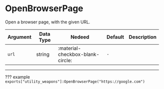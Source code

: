 # OpenBrowserPage
Open a browser page, with the given URL.

| Argument              | Data Type                            | Nedeed                    | Default         | Description
| ----------------------| ------------------------------------ | ------------------------- |-----------------|-------------
| `url`                | string | :material-checkbox-blank-circle: | `-` | 

---
??? example
    ```
    exports["utility_weapons"]:OpenBrowserPage("https://google.com")
    ```